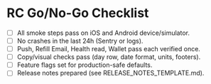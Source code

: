 # RC Go/No-Go Checklist

- [ ] All smoke steps pass on iOS and Android device/simulator.
- [ ] No crashes in the last 24h (Sentry or logs).
- [ ] Push, Refill Email, Health read, Wallet pass each verified once.
- [ ] Copy/visual checks pass (day row, date format, units, footers).
- [ ] Feature flags set for production-safe defaults.
- [ ] Release notes prepared (see RELEASE_NOTES_TEMPLATE.md).
